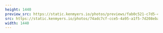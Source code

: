 ```yaml
---
height: 1440
preview_src: https://static.kenmyers.io/photos/previews/fab0c521-c7d5-4a2d-a8d6-68b8c45eba35.webp
src: https://static.kenmyers.io/photos/74adc7cf-cce5-4a95-a1f5-7d208ebaff05.jpg
width: 1440
---
```

